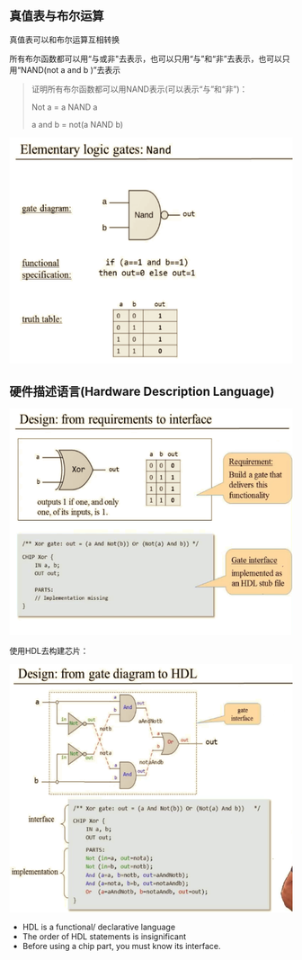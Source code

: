 

## 真值表与布尔运算

真值表可以和布尔运算互相转换

所有布尔函数都可以用“与或非"去表示，也可以只用“与”和“非”去表示，也可以只用“NAND(not a and b )”去表示

> 证明所有布尔函数都可以用NAND表示(可以表示“与”和“非”)：
>
> Not a = a NAND a  
>
> a and b = not(a NAND b)

<img src="image-20210222213253225.png" alt="image-20210222213253225" style="zoom:67%;" />

## 硬件描述语言(Hardware Description Language)

![image-20210222214058440](image-20210222214058440.png)

使用HDL去构建芯片：

![image-20210222215107921](image-20210222215107921.png)

-  HDL is a functional/ declarative language
-  The order of HDL statements is insignificant 
-  Before using a chip part, you must know its interface. 



